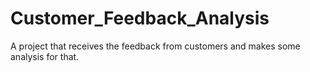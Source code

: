# Customer_Feedback_Analysis
A project that receives the feedback from customers and makes some analysis for that.  
